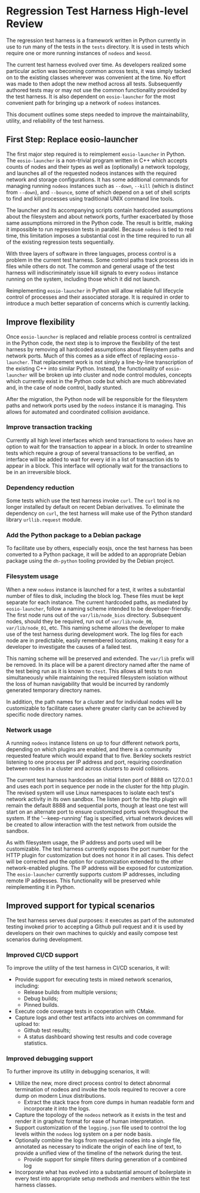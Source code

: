 # Regression Test Harness High-level Review

The regression test harness is a framework written in Python currently in use
to run many of the tests in the `tests` directory.  It is used in tests
which require one or more running instances of `nodeos` and `keosd`.

The current test harness evolved over time.  As developers realized some
particular action was becoming common across tests, it was simply tacked
on to the existing classes wherever was convenient at the time.  No effort
was made to then adopt the new method across all tests.  Subsequently
authored tests may or may not use the common functionality provided by the
test harness.  It is also dependent on `eosio-launcher` for the most
convenient path for bringing up a network of `nodeos` instances.

This document outlines some steps needed to improve the maintainability,
utility, and reliability of the test harness.

## First Step: Replace eosio-launcher

The first major step required is to reimplement `eosio-launcher` in Python.
The `eosio-launcher` is a non-trivial program written in C++ which accepts
counts of nodes and their types as well as (optionally) a network topology,
and launches all of the requested nodeos instances with the required network
and storage configurations.  It has some additional commands for managing
running `nodeos` instances such as `--down`, `--kill` (which is distinct from
`--down`), and `--bounce`, some of which depend on a set of shell scripts
to find and kill processes using traditional UNIX command line tools.

The launcher and its accompanying scripts contain hardcoded assumptions
about the filesystem and about network ports, further exacerbated by those
same assumptions mirrored in the Python code.  The result is brittle, making
it impossible to run regression tests in parallel.  Because `nodeos` is
tied to real time, this limitation imposes a substantial cost in the time
required to run all of the existing regression tests sequentially.

With three layers of software in three languages, process control is a
problem in the current test harness.  Some control paths track process ids
in files while others do not.  The common and general usage of the test
harness will indiscriminately issue kill signals to every `nodeos` instance
running on the system, including those which it did not launch.

Reimplementing `eosio-launcher` in Python will allow reliable full lifecycle
control of processes and their associated storage.  It is required in order
to introduce a much better separation of concerns which is currently lacking.

## Improve flexibility

Once `eosio-launcher` is replaced and reliable process control is centralized
in the Python code, the next step is to improve the flexibility of the
test harness by removing all hardcoded assumptions about filesystem
paths and network ports.  Much of this comes as a side effect of replacing
`eosio-launcher`.  That replacement work is not simply a line-by-line
transcription of the existing C++ into similar Python.  Instead, the
functionality of `eosio-launcher` will be broken up into cluster and node
control modules, concepts which currently exist in the Python code but
which are much abbreviated and, in the case of node control, badly stunted.

After the migration, the Python node will be responsible for the filesystem
paths and network ports used by the `nodeos` instance it is managing.  This
allows for automated and coordinated collision avoidance.

### Improve transaction tracking

Currently all high level interfaces which send transactions to `nodeos` have
an option to wait for the transaction to appear in a block.  In order to
streamline tests which require a group of several transactions to be verified,
an interface will be added to wait for every id in a list of transaction ids
to appear in a block.  This interface will optionally wait for the transactions
to be in an irreversible block.

### Dependency reduction

Some tests which use the test harness invoke `curl`.  The `curl` tool is no
longer installed by default on recent Debian derivatives.  To eliminate the
dependency on `curl`, the test harness will make use of the Python standard
library `urllib.request` module.

### Add the Python package to a Debian package

To facilitate use by others, especially eosjs, once the test harness has been
converted to a Python package, it will be added to an appropriate Debian
package using the `dh-python` tooling provided by the Debian project.

### Filesystem usage

When a new `nodeos` instance is launched for a test, it writes a substantial
number of files to disk, including the block log.  These files must be kept
separate for each instance.  The current hardcoded paths, as mediated by
`eosio-launcher`, follow a naming scheme intended to be developer-friendly.
The first node runs out of the `var/lib/node_bios` directory.  Subsequent
nodes, should they be required, run out of `var/lib/node_00`, 
`var/lib/node_01`, etc.  This naming scheme allows the developer to make use
of the test harness during development work.  The log files for each node
are in predictable, easily remembered locations, making it easy for a developer
to investigate the causes of a failed test.

This naming scheme will be preserved and extended.  The `var/lib` prefix will
be removed.  In its place will be a parent directory named after the name of
the test being run as it is known to `ctest`.  This allows all tests to run
simultaneously while maintaining the required filesystem isolation without
the loss of human navigability that would be incurred by randomly generated
temporary directory names.

In addition, the path names for a cluster and for individual nodes will be
customizable to facilitate cases where greater clarity can be achieved by
specific node directory names.

### Network usage

A running `nodeos` instance listens on up to four different network ports,
depending on which plugins are enabled, and there is a community requested
feature which would expand that to five.  Berkley sockets restrict listening
to one process per IP address and port, requiring coordination between nodes
in a cluster and across clusters to avoid collisions.

The current test harness hardcodes an initial listen port of 8888 on 127.0.0.1
and uses each port in sequence per node in the cluster for the http plugin.
The revised system will use Linux namespaces to isolate each test's network
activity in its own sandbox. The listen port for the http plugin will remain
the default 8888 and sequential ports, though at least one test will start
on an alternate port to ensure customized ports work throughout the system.
If the '--keep-running' flag is specified, virtual network devices will be
created to allow interaction with the test network from outside the sandbox.

As with filesystem usage, the IP address and ports used will be customizable.
The test harness currently exposes the port number for the HTTP plugin for
customization but does not honor it in all cases.  This defect will be
corrected and the option for customization extended to the other
network-enabled plugins.  The IP address will be exposed for customization.
The `eosio-launcher` currently supports custom IP addresses, including remote
IP addresses.  This functionality will be preserved while reimplementing it
in Python.

## Improved support for typical scenarios

The test harness serves dual purposes: it executes as part of the automated
testing invoked prior to accepting a Github pull request and it is used by
developers on their own machines to quickly and easily compose test scenarios
during development.

### Improved CI/CD support

To improve the utility of the test harness in CI/CD scenarios, it will:

- Provide support for executing tests in mixed network scenarios, including:
  - Release builds from multiple versions;
  - Debug builds;
  - Pinned builds.
- Execute code coverage tests in cooperation with CMake.
- Capture logs and other test artifacts into archives on commmand for upload to:
  - Github test results;
  - A status dashboard showing test results and code coverage statistics.

### Improved debugging support

To further improve its utility in debugging scenarios, it will:

- Utilize the new, more direct process control to detect abnormal termination
  of nodeos and invoke the tools required to recover a core dump on modern
  Linux distributions.
  - Extract the stack trace from core dumps in human readable form and
    incorporate it into the logs.
- Capture the topology of the `nodeos` network as it exists in the test and
  render it in graphviz format for ease of human interpretation.
- Support customization of the `logging.json` file used to control the log
  levels within the `nodeos` log system on a per node basis.
- Optionally combine the logs from requested nodes into a single file,
  annotated as necessary to indicate the origin of each line of text, to
  provide a unified view of the timeline of the network during the test.
  - Provide support for simple filters during generation of a combined log
- Incorporate what has evolved into a substantial amount of boilerplate in
  every test into appropriate setup methods and members within the test harness
  classes.

